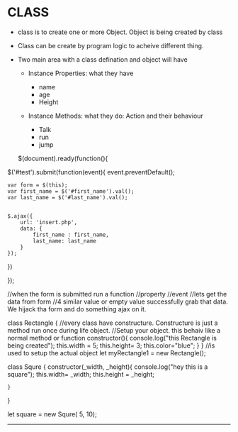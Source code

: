 # CLASS

- class is to create one or more Object. Object is being created by class
- Class can be create by program logic to acheive different thing.
- Two main area with a class defination and object will have
	-	Instance Properties: what they have
		- name
		- age
		- Height



	- Instance Methods: what they do:  Action and their behaviour
		- Talk
		- run 
		- jump








	$(document).ready(function(){

$('#test').submit(function(event){
	event.preventDefault();

	var form = $(this);
	var first_name = $('#first_name').val();
	var last_name = $('#last_name').val();
	

	$.ajax({
		url: 'insert.php',
		data: {
			first_name : first_name,
			last_name: last_name
		}
	});


})


});

//when the form is submitted run a function
//property
//event
//lets get the data from form
//4 similar value or empty value successfully grab that data. We hijack tha form and do something ajax on it.

class Rectangle {
	//every class have constructure. Constructure is just a method run once during life object.
	//Setup your object. this behaiv like a normal method or function
	constructor(){
		console.log("this Rectangle is being created");
		this.width = 5;
		this.height= 3;
		this.color="blue";
	}
}
//is used to setup the actual object
let myRectangle1 = new Rectangle();


class Squre {
	constructor(_width, _height){
			console.log("hey this is a square");
			this.width= _width;
			this.height = _height;
			
	}
	
}

let square = new Squre( 5, 10); 

---